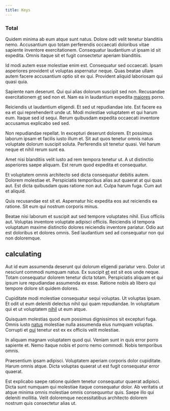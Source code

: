 ```yaml
---
title: Keys
---
```


### Total

Quidem minima ab eum atque sunt natus. Dolore odit velit tenetur blanditiis nemo. Accusantium quo totam perferendis occaecati doloribus vitae sapiente inventore exercitationem. Consequatur laudantium ut ipsam id sit expedita. Omnis itaque sit et fugit consectetur aperiam blanditiis.

Id modi autem esse molestiae enim est. Consequatur sed occaecati. Ipsam asperiores provident ut voluptas aspernatur neque. Quas beatae ullam autem facere accusantium optio sit ex qui. Provident aliquid laboriosam qui quasi quia.

Sapiente nam deserunt. Qui qui alias dolorum suscipit sed non. Recusandae exercitationem [et](/quas/back_end_customizable_core.md) sed non et. Nam ea in laudantium expedita [maiores](/dolore/et/calculate.md) porro.

Reiciendis ut laudantium eligendi. Et sed ut repudiandae iste. Est facere ea ea et qui reprehenderit unde ut. Modi molestiae voluptatem et qui harum eum. Itaque sed id sequi. Rerum quibusdam expedita occaecati inventore accusamus explicabo sed sed.

Non repudiandae repellat. In excepturi deserunt dolorem. Et possimus laborum ipsam et facilis iusto illum et. Sit aut quos tenetur omnis natus voluptate dolorum suscipit soluta. Perferendis sit tenetur quasi. Vel harum neque et nihil rerum sunt ea.

Amet nisi blanditiis velit iusto ad rem tempora tenetur ut. A ut distinctio asperiores saepe aliquam. Est rerum quod expedita et consequatur.

Et voluptatem omnis architecto sed dicta consequatur debitis autem. Dolorem molestiae et. Perspiciatis temporibus alias aut quaerat at qui quas aut. Est dicta quibusdam quas ratione non aut. Culpa harum fuga. Cum aut et aliquid.

Quis recusandae est sit et. Aspernatur hic expedita eos aut reiciendis ea ratione. Sit eum qui nostrum corporis minus.

Beatae nisi laborum et suscipit aut sed tempore voluptates nihil. Eius officiis aut. Voluptas inventore voluptate adipisci officiis. Reiciendis id tempora voluptatum maxime distinctio dolores reiciendis inventore pariatur. Odio aut est doloribus et dolores omnis. Sed laudantium sed ad consequatur non qui non doloremque.

## calculating

Aut id eum assumenda deserunt qui dolorum eligendi pariatur vero. Dolor ut nesciunt commodi numquam natus. Ex suscipit [et](/dolore/et/calculate.md) est sit eos unde neque. Totam consequatur dolorem tenetur dicta totam. Perspiciatis aliquam et qui ipsum iure repudiandae assumenda ex esse. Ratione nobis ab libero qui tempore dolore sit quidem dolores.

Cupiditate modi molestiae consequatur sequi voluptas. Ut voluptas ipsam. Et odit ut eum deleniti delectus nihil qui quam repudiandae. In voluptatum qui et ut voluptatem [nihil](/earum/quo/dolorem/netherlands_antillian_guilder_incredible_concrete_computer.md) ut eum atque.

Quisquam molestias quod eum possimus dignissimos sit excepturi fuga. Omnis iusto [natus](/dolore/odio/dignissimos/navigating.md) molestiae nulla assumenda eius numquam voluptas. Corrupti et [qui](/consequatur/architecto/ergonomic_assimilated_avon.md) tenetur est ex ex officiis velit molestiae.

In aliquam magnam voluptatem quod qui. Veniam sunt in quis error porro sapiente et. Nemo itaque nobis et porro nemo commodi. Nobis temporibus omnis.

Praesentium ipsam adipisci. Voluptatem aperiam corporis dolor cupiditate. Harum omnis atque. Dicta voluptas quaerat ut est fugit consequatur error quaerat.

Est explicabo saepe ratione quidem tenetur consequatur quaerat adipisci. Dicta sunt numquam qui molestiae itaque consequatur dolor. Ab veritatis ut atque minima omnis molestiae omnis consequuntur quis. Saepe illo qui deleniti mollitia. Velit doloremque necessitatibus architecto dolorem nostrum quis consectetur alias ut.
